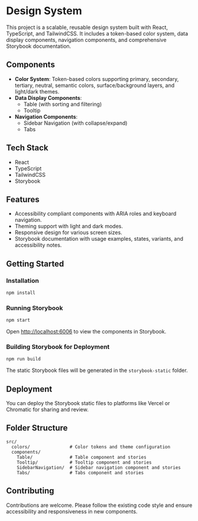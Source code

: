 # Design System

This project is a scalable, reusable design system built with React, TypeScript, and TailwindCSS. It includes a token-based color system, data display components, navigation components, and comprehensive Storybook documentation.

## Components

- **Color System**: Token-based colors supporting primary, secondary, tertiary, neutral, semantic colors, surface/background layers, and light/dark themes.
- **Data Display Components**:
  - Table (with sorting and filtering)
  - Tooltip
- **Navigation Components**:
  - Sidebar Navigation (with collapse/expand)
  - Tabs

## Tech Stack

- React
- TypeScript
- TailwindCSS
- Storybook

## Features

- Accessibility compliant components with ARIA roles and keyboard navigation.
- Theming support with light and dark modes.
- Responsive design for various screen sizes.
- Storybook documentation with usage examples, states, variants, and accessibility notes.

## Getting Started

### Installation

```bash
npm install
```

### Running Storybook

```bash
npm start
```

Open [http://localhost:6006](http://localhost:6006) to view the components in Storybook.

### Building Storybook for Deployment

```bash
npm run build
```

The static Storybook files will be generated in the `storybook-static` folder.

## Deployment

You can deploy the Storybook static files to platforms like Vercel or Chromatic for sharing and review.

## Folder Structure

```
src/
  colors/               # Color tokens and theme configuration
  components/
    Table/              # Table component and stories
    Tooltip/            # Tooltip component and stories
    SidebarNavigation/  # Sidebar navigation component and stories
    Tabs/               # Tabs component and stories
```

## Contributing

Contributions are welcome. Please follow the existing code style and ensure accessibility and responsiveness in new components.
